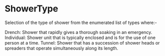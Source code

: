 ShowerType
==========

Selection of the type of shower from the enumerated list of types where:-

Drench: Shower that rapidly gives a thorough soaking in an emergency.
Individual: Shower unit that is typically enclosed and is for the use of one person at a time.
Tunnel: Shower that has a succession of shower heads or spreaders that operate simultaneously along its length.
